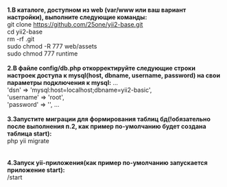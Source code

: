 <b>1.В каталоге, доступном из web (var/www или ваш вариант настройки), выполните следующие команды:</b>
<br>git clone https://github.com/25one/yii2-base.git 
<br>cd yii2-base
<br>rm -rf .git
<br>sudo chmod -R 777 web/assets
<br>sudo chmod 777 runtime
<br><br>
<b>2.В файле config/db.php откорректируйте следующие строки настроек доступа к mysql(host, dbname, username, password) на свои параметры подключения к mysql:</b>
    ...
    <br>'dsn' => 'mysql:host=localhost;dbname=yii2-basic',
    <br>'username' => 'root',
    <br>'password' => '', 
    ...
<br><br>
<b>3.Запустите миграции для формирования таблиц бд(!обязательно после выполнения п.2, как пример по-умолчанию будет создана таблица start):</b> 
<br>php yii migrate    
<br><br>
<b>4.Запуск yii-приложения(как пример по-умолчанию запускается приложение start):</b>
<br>/start 
